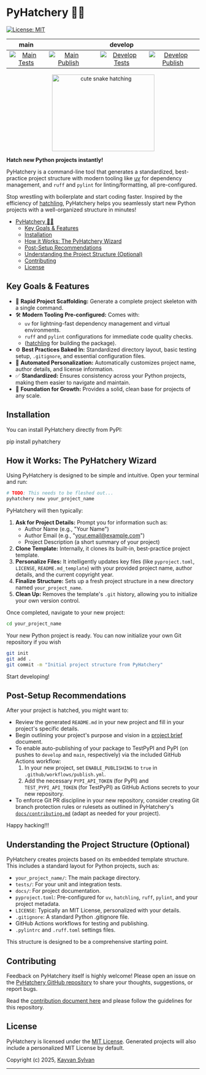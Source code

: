 # PyHatchery 🐍🥚

[![License: MIT][mit_license]][mit_license_link]

<div align="center">

| main  |   |  | develop  |   |
|:---:|:---:|:---:|:---:|:---:|
| [![Main Tests][main_tests]][main_tests_link] | [![Main Publish][main_publish]][main_publish_link] |  | [![Develop Tests][develop_tests]][develop_tests_link] | [![Develop Publish][develop_publish]][develop_publish_link] |

</div>

<div align="center">
<img src="https://github.com/ksylvan/pyhatchery/blob/main/docs/hatchery_logo.jpg?raw=true" alt="cute snake hatching" width="267" height="200">
</div>

**Hatch new Python projects instantly!**

PyHatchery is a command-line tool that generates a standardized, best-practice project structure with modern tooling like [uv][astral-uv] for dependency management, and `ruff` and `pylint` for linting/formatting, all pre-configured.

Stop wrestling with boilerplate and start coding faster. Inspired by the efficiency of [hatchling][hatchling_url], PyHatchery helps you seamlessly start new Python projects with a well-organized structure in minutes!

- [PyHatchery 🐍🥚](#pyhatchery-)
  - [Key Goals \& Features](#key-goals--features)
  - [Installation](#installation)
  - [How it Works: The PyHatchery Wizard](#how-it-works-the-pyhatchery-wizard)
  - [Post-Setup Recommendations](#post-setup-recommendations)
  - [Understanding the Project Structure (Optional)](#understanding-the-project-structure-optional)
  - [Contributing](#contributing)
  - [License](#license)

## Key Goals & Features

- 🚀 **Rapid Project Scaffolding:** Generate a complete project skeleton with a single command.
- 🛠️ **Modern Tooling Pre-configured:** Comes with:
  - `uv` for lightning-fast dependency management and virtual environments.
  - `ruff` and `pylint` configurations for immediate code quality checks.
  - ([hatchling][hatchling_url] for building the package).
- ⚙️ **Best Practices Baked In:** Standardized directory layout, basic testing setup, `.gitignore`, and essential configuration files.
- 📝 **Automated Personalization:** Automatically customizes project name, author details, and license information.
- ✅ **Standardized:** Ensures consistency across your Python projects, making them easier to navigate and maintain.
- 🌱 **Foundation for Growth:** Provides a solid, clean base for projects of any scale.

## Installation

You can install PyHatchery directly from PyPI:

pip install pyhatchery

## How it Works: The PyHatchery Wizard

Using PyHatchery is designed to be simple and intuitive. Open your terminal and run:

```bash
# TODO: This needs to be fleshed out...
pyhatchery new your_project_name
```

PyHatchery will then typically:

1. **Ask for Project Details:** Prompt you for information such as:
    - Author Name (e.g., "Your Name")
    - Author Email (e.g., "<your.email@example.com>")
    - Project Description (a short summary of your project)
2. **Clone Template:** Internally, it clones its built-in, best-practice project template.
3. **Personalize Files:** It intelligently updates key files (like `pyproject.toml`, `LICENSE`, `README.md_template`) with your provided project name, author details, and the current copyright year.
4. **Finalize Structure:** Sets up a fresh project structure in a new directory named `your_project_name`.
5. **Clean Up:** Removes the template's `.git` history, allowing you to initialize your own version control.

Once completed, navigate to your new project:

```bash
cd your_project_name
```

Your new Python project is ready. You can now initialize your own Git repository if you wish

```bash
git init
git add .
git commit -m "Initial project structure from PyHatchery"
```

Start developing!

## Post-Setup Recommendations

After your project is hatched, you might want to:

- Review the generated `README.md` in your new project and fill in your project's specific details.
- Begin outlining your project's purpose and vision in a [project brief][project_brief] document.
- To enable auto-publishing of your package to TestPyPI and PyPI (on pushes to `develop` and `main`, respectively) via the included GitHub Actions workflow:
    1. In your new project, set `ENABLE_PUBLISHING` to `true` in `.github/workflows/publish.yml`.
    2. Add the necessary `PYPI_API_TOKEN` (for PyPI) and `TEST_PYPI_API_TOKEN` (for TestPyPI) as GitHub Actions secrets to your new repository.
- To enforce Git PR discipline in your new repository, consider creating Git branch protection rules or rulesets as outlined in PyHatchery's [`docs/contributing.md`][contributing] (adapt as needed for your project).

Happy hacking!!!

## Understanding the Project Structure (Optional)

PyHatchery creates projects based on its embedded template structure. This includes a standard layout for Python projects, such as:

- `your_project_name/`: The main package directory.
- `tests/`: For your unit and integration tests.
- `docs/`: For project documentation.
- `pyproject.toml`: Pre-configured for `uv`, `hatchling`, `ruff`, `pylint`, and your project metadata.
- `LICENSE`: Typically an MIT License, personalized with your details.
- `.gitignore`: A standard Python .gitignore file.
- GitHub Actions workflows for testing and publishing.
- `.pylintrc` and `.ruff.toml` settings files.

This structure is designed to be a comprehensive starting point.

## Contributing

Feedback on PyHatchery itself is highly welcome! Please open an issue on the [PyHatchery GitHub repository](https://github.com/ksylvan/pyhatchery) to share your thoughts, suggestions, or report bugs.

Read the [contribution document here][contributing] and please follow the guidelines for this repository.

## License

PyHatchery is licensed under the [MIT License](./LICENSE).
Generated projects will also include a personalized MIT License by default.

Copyright (c) 2025, [Kayvan Sylvan](mailto:kayvan@sylvan.com)

---
[astral-uv]: https://github.com/astral-sh/uv
[contributing]: ./docs/contributing.md
[develop_publish_link]: https://github.com/ksylvan/pyhatchery/actions/workflows/publish.yml?branch=develop
[develop_publish]: https://github.com/ksylvan/pyhatchery/actions/workflows/publish.yml/badge.svg?branch=develop
[develop_tests_link]: https://github.com/ksylvan/pyhatchery/actions/workflows/tests.yml?branch=develop
[develop_tests]: https://github.com/ksylvan/pyhatchery/actions/workflows/tests.yml/badge.svg?branch=develop
[hatchling_url]: https://hatch.pypa.io/latest/
[main_publish_link]: https://github.com/ksylvan/pyhatchery/actions/workflows/publish.yml
[main_publish]: https://github.com/ksylvan/pyhatchery/actions/workflows/publish.yml/badge.svg
[main_tests_link]: https://github.com/ksylvan/pyhatchery/actions/workflows/tests.yml
[main_tests]: https://github.com/ksylvan/pyhatchery/actions/workflows/tests.yml/badge.svg
[mit_license_link]: https://opensource.org/licenses/MIT
[mit_license]: https://img.shields.io/badge/License-MIT-yellow.svg
[project_brief]: ./docs/project_brief.md
